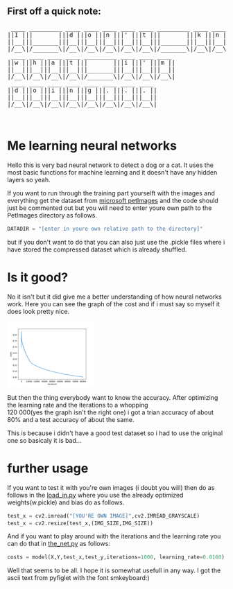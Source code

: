 ## First off a quick note:
<pre font-weight="bold" font-size="50%">
 ____ _________ ____ ____ ____ ____ ____ _________ ____ ____ ____ ____ 
||I |||       |||d |||o |||n |||' |||t |||       |||k |||n |||o |||w ||
||__|||_______|||__|||__|||__|||__|||__|||_______|||__|||__|||__|||__||
|/__\|/_______\|/__\|/__\|/__\|/__\|/__\|/_______\|/__\|/__\|/__\|/__\|
 ____ ____ ____ ____ _________ ____ ____ ____ 
||w |||h |||a |||t |||       |||i |||' |||m ||
||__|||__|||__|||__|||_______|||__|||__|||__||
|/__\|/__\|/__\|/__\|/_______\|/__\|/__\|/__\|
 ____ ____ ____ ____ ____ ____ ____ ____ 
||d |||o |||i |||n |||g |||. |||. |||. ||
||__|||__|||__|||__|||__|||__|||__|||__||
|/__\|/__\|/__\|/__\|/__\|/__\|/__\|/__\|

 </pre>
# Me learning neural networks

Hello this is very bad neural network to detect a dog or a cat. It uses the most basic functions for machine learning and it doesn't have any hidden layers so yeah. 

If you want to run through the training part yourselft with the images and everything get the dataset from <a href = "https://www.microsoft.com/en-us/download/confirmation.aspx?id=54765">microsoft petImages</a> and the code should just be commented out but you will need to enter youre own path to the PetImages directory as follows.
```python
DATADIR = "[enter in youre own relative path to the directory]"
```
but if you don't want to do that you can also just use the .pickle files where i have stored the compressed dataset which is already shuffled.
# Is it good?
No it isn't but it did give me a better understanding of how neural networks work.
Here you can see the graph of the cost and if i must say so myself it does look pretty nice.

<img src="https://github.com/4C4F4943/me_learning_neur_net/blob/main/cost_plot.png" width="40%" height="40%">

But then the thing everybody want to know the accuracy. After optimizing the learning rate and the iterations to a whopping <br>
120 000(yes the graph isn't the right one) i got a trian accuracy of about 80% and a test accuracy of about the same.

This is because i didn't have a good test dataset so i had to use the original one so basicaly it is bad...

# further usage

If you want to test it with you're own images (i doubt you will) then do as follows in the <a href="https://github.com/4C4F4943/me_learning_neur_net/blob/main/load_in.py">load_in.py</a> where you use the already optimized weights(w.pickle) and bias do as follows.
```python
test_x = cv2.imread("[YOU'RE OWN IMAGE]",cv2.IMREAD_GRAYSCALE)
test_x = cv2.resize(test_x,(IMG_SIZE,IMG_SIZE))

```
And if you want to play around with the iterations and the learning rate you can do that in <a href="https://github.com/4C4F4943/me_learning_neur_net/blob/main/the_net.py">the_net.py</a> as follows:
```python
costs = model(X,Y,test_x,test_y,iterations=1000, learning_rate=0.0160)
```
Well that seems to be all. I hope it is somewhat usefull in any way. 
I got the ascii text from pyfiglet with the font smkeyboard:)
